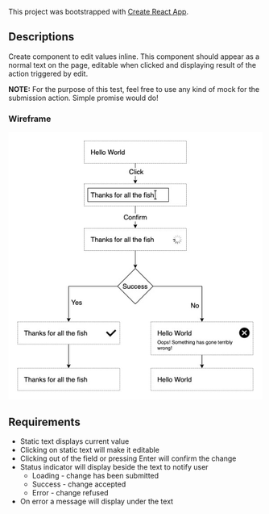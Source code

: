 This project was bootstrapped with [Create React App](https://github.com/facebook/create-react-app).

## Descriptions

Create component to edit values inline. This component should appear as a normal text on the page, editable when clicked and displaying result of the action triggered by edit.

**NOTE:**
For the purpose of this test, feel free to use any kind of mock for the submission action. Simple promise would do!

### Wireframe

![Wireframe/Algorithm](InlineEdit_Wireframe_Algorithm.jpg)

## Requirements

- Static text displays current value
- Clicking on static text will make it editable
- Clicking out of the field or pressing Enter will confirm the change
- Status indicator will display beside the text to notify user
  - Loading - change has been submitted
  - Success - change accepted
  - Error - change refused
- On error a message will display under the text
